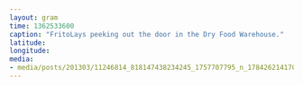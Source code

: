 ```yaml
---
layout: gram
time: 1362533600
caption: "FritoLays peeking out the door in the Dry Food Warehouse."
latitude: 
longitude: 
media:
- media/posts/201303/11246814_818147438234245_1757707795_n_17842621417000351.jpg
---
```

